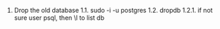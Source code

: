 1. Drop the old database
   1.1. sudo -i -u postgres
   1.2. dropdb <databasename>
       1.2.1. if not sure user psql, then \l to list db

